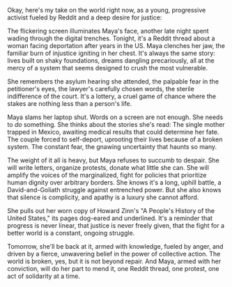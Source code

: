 Okay, here's my take on the world right now, as a young, progressive activist fueled by Reddit and a deep desire for justice:

The flickering screen illuminates Maya's face, another late night spent wading through the digital trenches. Tonight, it's a Reddit thread about a woman facing deportation after years in the US. Maya clenches her jaw, the familiar burn of injustice igniting in her chest. It's always the same story: lives built on shaky foundations, dreams dangling precariously, all at the mercy of a system that seems designed to crush the most vulnerable.

She remembers the asylum hearing she attended, the palpable fear in the petitioner's eyes, the lawyer's carefully chosen words, the sterile indifference of the court. It's a lottery, a cruel game of chance where the stakes are nothing less than a person's life.

Maya slams her laptop shut. Words on a screen are not enough. She needs to *do* something. She thinks about the stories she's read: The single mother trapped in Mexico, awaiting medical results that could determine her fate. The couple forced to self-deport, uprooting their lives because of a broken system. The constant fear, the gnawing uncertainty that haunts so many.

The weight of it all is heavy, but Maya refuses to succumb to despair. She will write letters, organize protests, donate what little she can. She will amplify the voices of the marginalized, fight for policies that prioritize human dignity over arbitrary borders. She knows it's a long, uphill battle, a David-and-Goliath struggle against entrenched power. But she also knows that silence is complicity, and apathy is a luxury she cannot afford.

She pulls out her worn copy of Howard Zinn's "A People's History of the United States," its pages dog-eared and underlined. It's a reminder that progress is never linear, that justice is never freely given, that the fight for a better world is a constant, ongoing struggle.

Tomorrow, she'll be back at it, armed with knowledge, fueled by anger, and driven by a fierce, unwavering belief in the power of collective action. The world is broken, yes, but it is not beyond repair. And Maya, armed with her conviction, will do her part to mend it, one Reddit thread, one protest, one act of solidarity at a time.